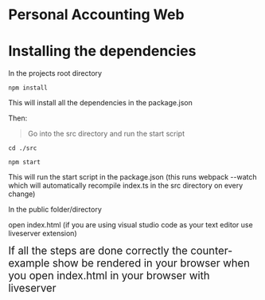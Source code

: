 # Personal Accounting Web

# Installing the dependencies

In the projects root directory

```
npm install

```

This will install all the dependencies in the package.json

Then:

> Go into the src directory and run the start script

```
cd ./src

npm start

```

This will run the start script in the package.json (this runs webpack --watch which will automatically recompile index.ts in the src directory on every change)

In the public folder/directory

open index.html (if you are using visual studio code as your text editor use liveserver extension)

<p>
<span style="font-size: 1.3rem"> 
If all the steps are done correctly the counter-example  show be rendered  in your browser when you open index.html in your browser with liveserver
</span> <br/>
